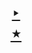 <h1 align=center>
  <a href=https://smart-ide.web.app>
    ‣
  </a>
  <br>
  <a href=https://smart-ide.vercel.app>
    ⋆
  </a>
</h1>
